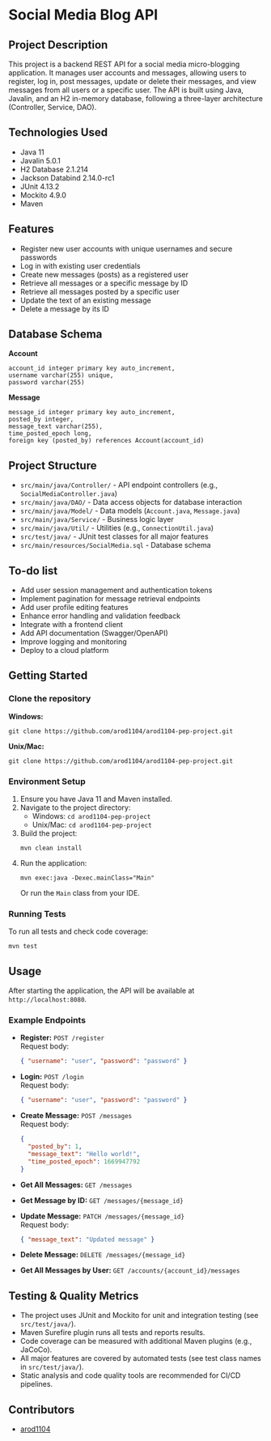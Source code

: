 # Social Media Blog API

## Project Description

This project is a backend REST API for a social media micro-blogging application. It manages user accounts and messages, allowing users to register, log in, post messages, update or delete their messages, and view messages from all users or a specific user. The API is built using Java, Javalin, and an H2 in-memory database, following a three-layer architecture (Controller, Service, DAO).

## Technologies Used

- Java 11
- Javalin 5.0.1
- H2 Database 2.1.214
- Jackson Databind 2.14.0-rc1
- JUnit 4.13.2
- Mockito 4.9.0
- Maven

## Features

- Register new user accounts with unique usernames and secure passwords
- Log in with existing user credentials
- Create new messages (posts) as a registered user
- Retrieve all messages or a specific message by ID
- Retrieve all messages posted by a specific user
- Update the text of an existing message
- Delete a message by its ID

## Database Schema

**Account**

```
account_id integer primary key auto_increment,
username varchar(255) unique,
password varchar(255)
```

**Message**

```
message_id integer primary key auto_increment,
posted_by integer,
message_text varchar(255),
time_posted_epoch long,
foreign key (posted_by) references Account(account_id)
```

## Project Structure

- `src/main/java/Controller/` - API endpoint controllers (e.g., `SocialMediaController.java`)
- `src/main/java/DAO/` - Data access objects for database interaction
- `src/main/java/Model/` - Data models (`Account.java`, `Message.java`)
- `src/main/java/Service/` - Business logic layer
- `src/main/java/Util/` - Utilities (e.g., `ConnectionUtil.java`)
- `src/test/java/` - JUnit test classes for all major features
- `src/main/resources/SocialMedia.sql` - Database schema

## To-do list

- Add user session management and authentication tokens
- Implement pagination for message retrieval endpoints
- Add user profile editing features
- Enhance error handling and validation feedback
- Integrate with a frontend client
- Add API documentation (Swagger/OpenAPI)
- Improve logging and monitoring
- Deploy to a cloud platform

## Getting Started

### Clone the repository

**Windows:**

```
git clone https://github.com/arod1104/arod1104-pep-project.git
```

**Unix/Mac:**

```
git clone https://github.com/arod1104/arod1104-pep-project.git
```

### Environment Setup

1. Ensure you have Java 11 and Maven installed.
2. Navigate to the project directory:
   - Windows: `cd arod1104-pep-project`
   - Unix/Mac: `cd arod1104-pep-project`
3. Build the project:
   ```
   mvn clean install
   ```
4. Run the application:
   ```
   mvn exec:java -Dexec.mainClass="Main"
   ```
   Or run the `Main` class from your IDE.

### Running Tests

To run all tests and check code coverage:

```
mvn test
```

## Usage

After starting the application, the API will be available at `http://localhost:8080`.

### Example Endpoints

- **Register:** `POST /register`  
  Request body:

  ```json
  { "username": "user", "password": "password" }
  ```

- **Login:** `POST /login`  
  Request body:

  ```json
  { "username": "user", "password": "password" }
  ```

- **Create Message:** `POST /messages`  
  Request body:

  ```json
  {
    "posted_by": 1,
    "message_text": "Hello world!",
    "time_posted_epoch": 1669947792
  }
  ```

- **Get All Messages:** `GET /messages`

- **Get Message by ID:** `GET /messages/{message_id}`

- **Update Message:** `PATCH /messages/{message_id}`  
  Request body:

  ```json
  { "message_text": "Updated message" }
  ```

- **Delete Message:** `DELETE /messages/{message_id}`

- **Get All Messages by User:** `GET /accounts/{account_id}/messages`

## Testing & Quality Metrics

- The project uses JUnit and Mockito for unit and integration testing (see `src/test/java/`).
- Maven Surefire plugin runs all tests and reports results.
- Code coverage can be measured with additional Maven plugins (e.g., JaCoCo).
- All major features are covered by automated tests (see test class names in `src/test/java/`).
- Static analysis and code quality tools are recommended for CI/CD pipelines.

## Contributors

- [arod1104](https://github.com/arod1104)
